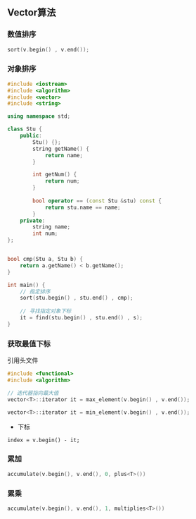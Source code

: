 <!--
 * @Description: 
 * @Version: 1.0
 * @Author: DaLao
 * @Email: dalao_li@163.com
 * @Date: 2021-11-15 21:05:31
 * @LastEditors: DaLao
 * @LastEditTime: 2022-03-19 15:36:29
-->

## Vector算法


### 数值排序
  
```c
sort(v.begin() , v.end());
```

### 对象排序

```c++
#include <iostream>
#include <algorithm>
#include <vector>
#include <string>

using namespace std;

class Stu {
	public:
		Stu() {};
		string getName() {
			return name;
		}

		int getNum() {
			return num;
		}
        
		bool operator == (const Stu &stu) const {
			return stu.name == name;
		}
	private:
		string name;
		int num;
};


bool cmp(Stu a, Stu b) {
	return a.getName() < b.getName();
}

int main() {
    // 指定排序
    sort(stu.begin() , stu.end() , cmp);
	
    // 寻找指定对象下标
    it = find(stu.begin() , stu.end() , s);
}
```

### 获取最值下标

引用头文件

```c
#include <functional>
#include <algorithm>
```

```c
// 迭代器指向最大值
vector<T>::iterator it = max_element(v.begin() , v.end());

vector<T>::iterator it = min_element(v.begin() , v.end());
```

- 下标
```
index = v.begin() - it;
```

### 累加

```c
accumulate(v.begin(), v.end(), 0, plus<T>())
```

### 累乘

```c
accumulate(v.begin(), v.end(), 1, multiplies<T>())
```